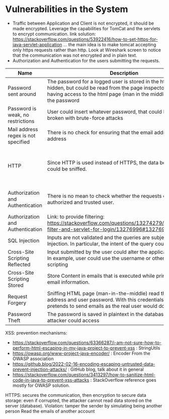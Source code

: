 # Vulnerabilities in the System

- Traffic between Application and Client is not encrypted, it should be made encrypted.
  Leverage the capabilities for TomCat and the servlets to encrypt communication.
  link solution: https://stackoverflow.com/questions/53922416/how-to-set-https-for-java-servlet-application
  ... the main idea is to make tomcat accepting only https requests rather than http.
  Look at Wireshark screen to notice that the communication was not encrypted and in plain text.
- Authorization and Authentication for the users submitting the requests.

| Name                                | Description                                                                                                                                                                                           | Solution                                                                                                                                                                                                                                                                                           | Assignee  |
|-------------------------------------|-------------------------------------------------------------------------------------------------------------------------------------------------------------------------------------------------------|----------------------------------------------------------------------------------------------------------------------------------------------------------------------------------------------------------------------------------------------------------------------------------------------------|-----------|
| Password sent around                | The password for a logged user is stored in the html page, it is hidden, but could be read from the page inspector. Anyone having access to the html page (man in the middle) could read the password | Remove the password form the webpage, since it is useless                                                                                                                                                                                                                                          | Alberto   |
| Password is weak, no restrictions   | User could insert whatever password, that could be easily broken with brute-force attacks                                                                                                             | Enforce stronger password policy and allow only a maximum number of attempts per time interval                                                                                                                                                                                                     | Alberto   |
| Mail address regex is not specified | There is no check for ensuring that the email address is a mail address                                                                                                                               |                                                                                                                                                                                                                                                                                                    | Alberto   |
| HTTP                                | Since HTTP is used instead of HTTPS, the data being exchanged could be sniffed.                                                                                                                       | Adopt HTTPS communication to encrypt and hide the exchange of information. https://security.stackexchange.com/questions/83028/possibility-to-sniff-https-traffic-on-devices-without-installing-a-certificate : with wireshark try to sniff packets form the LAN: since encrypted are not readable. | Riccardo  |
| Authorization and Authentication    | There is no mean to check whether the requests come from an authorized and trusted user.                                                                                                              | Add an authorization and authentication mechanisms. https://www.mulesoft.com/tcat/tomcat-ssl maybe useful to set up the HTTPs mechanism. SSL-mechanism could be used to ensure confidentiality during data exchange                                                                                | Riccardo  |
| Authorization and Authentication    | Link: to provide filtering: https://stackoverflow.com/questions/13274279/authentication-filter-and-servlet-for-login/13276996#13276996                                                                |                                                                                                                                                                                                                                                                                                    | Riccardo  |
| SQL Injection                       | Inputs are not validated and the queries are subject to SQL Injection. In particular, the intent of the query could be changed                                                                        | Use Parametrized Queries, that make impossible to alter the query behavior.                                                                                                                                                                                                                        | Riccardo  |
| Cross-Site Scripting Reflected      | Input submitted by the user could alter the application behavior. In example, user could use the username or other fields for scripting                                                               | JSoup to validate and sanitize each user provided information                                                                                                                                                                                                                                      | Riccardo  |
| Cross-Site Scripting Stored         | Store Content in emails that is executed while printing back the email information.                                                                                                                   | JSoup to validate and sanitize each user provided information                                                                                                                                                                                                                                      | Riccardo  |
| Request Forgery                     | Sniffing HTML page (man-in-the-middle) read the email address and user password. With this credentials, the attacker pretends to send emails as the real user would do.                               | Avoid that password is sniffed (remove it), and authenticate users with cookies                                                                                                                                                                                                                    | Riccardo  |
| Password Theft                      | The password is saved in plaintext in the database, which an attacker could access                                                                                                                    | Use Salt Values/Hashing algorithm                                                                                                                                                                                                                                                                  | Maxwell   |

XSS: prevention mechanisms:

- https://stackoverflow.com/questions/63366287/i-am-not-sure-how-to-perform-html-escaping-in-my-java-project-to-prevent-xss :
  StringUtils
- https://owasp.org/www-project-java-encoder/ : Encoder From the OWASP association
- https://github.blog/2022-02-16-encoding-escaping-untrusted-data-prevent-injection-attacks/ : GitHub blog, talk about
  it in general
- https://stackoverflow.com/questions/3413297/how-to-sanitize-html-code-in-java-to-prevent-xss-attacks : StackOverflow
  reference goes mostly for OWASP solution.

HTTPS: secures the communication, then encryption to secure data storage: even if corrupted, the attacker cannot read
data stored on the server (database).
Violation: tamper the sender by simulating being another person
Read the emails of another account
